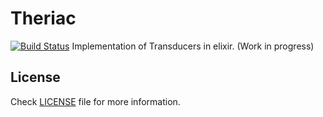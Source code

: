 Theriac
=======

[![Build Status](https://travis-ci.org/timdeputter/theriac.svg?branch=master)](https://travis-ci.org/timdeputter/theriac)
Implementation of Transducers in elixir. (Work in progress)


## License

Check [LICENSE](LICENSE) file for more information.
